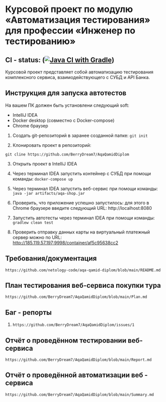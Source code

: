 # Курсовой проект по модулю «Автоматизация тестирования» для профессии «Инженер по тестированию»

## **CI - status:** ([![Java CI with Gradle](https://github.com/BerryDream7/AqaQamidDiplom/actions/workflows/gradle.yml/badge.svg)](https://github.com/BerryDream7/AqaQamidDiplom/actions/workflows/gradle.yml))

Курсовой проект представляет собой автоматизацию тестирования комплексного сервиса, взаимодействующего с СУБД и API Банка.

## **Инструкция для запуска автотестов**

На вашем ПК должен быть установлени следующий soft:

- IntelliJ IDEA
- Docker desktop (совместно с Docker-compose)
- Chrome браузер

1. Создать git-репозиторий в заранее созданной папке: `git init`

2. Клонировать проект в репозиторий:

`git cline https://github.com/BerryDream7/AqaQamidDiplom`

3. Открыть проект в IntelliJ IDEA

4. Через терминал IDEA запустить контейнер с СУБД при помощи команды: `docker-compose up`

5. Через терминал IDEA запустить веб-сервис при помощи команды: `java -jar artifacts/aqa-shop.jar`

6. Проверить, что приложение успешно запустилось: для этого в Сhrome браузере введите следующий URL: http://localhost:8080

7. Запустить автотесты через терминал IDEA при помощи команды: `gradlew clean test`

8. Проверить отправку данных карты на виртуальный платежный сервер можно по URL: http://185.119.57.197:9998/container/af5c95638cc2

## **Требования/документация**

`https://github.com/netology-code/aqa-qamid-diplom/blob/main/README.md`

## **План тестирования веб-сервиса покупки тура**

`https://github.com/BerryDream7/AqaQamidDiplom/blob/main/Plan.md`

## **Баг - репорты**

1. `https://github.com/BerryDream7/AqaQamidDiplom/issues/1`

## **Отчёт о проведённом тестировании веб-сервиса**

`https://github.com/BerryDream7/AqaQamidDiplom/blob/main/Report.md`

## **Отчёт о проведённой автоматизации веб - сервиса**

`https://github.com/BerryDream7/AqaQamidDiplom/blob/main/Summary.md`